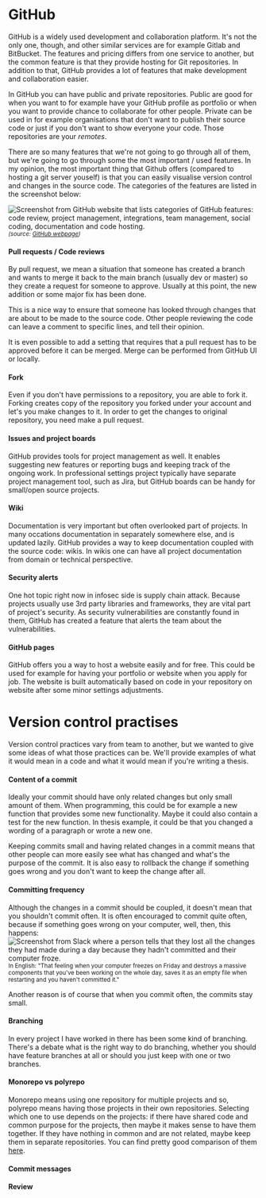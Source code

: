 # GitHub

GitHub is a widely used development and collaboration platform. It's not the only one, though, and other similar services are for example Gitlab and BitBucket. The features and pricing differs from one service to another, but the common feature is that they provide hosting for Git repositories. In addition to that, GitHub provides a lot of features that make development and collaboration easier. 

In GitHub you can have public and private repositories. Public are good for when you want to for example have your GitHub profile as portfolio or when you want to provide chance to collaborate for other people. Private can be used in for example organisations that don't want to publish their source code or just if you don't want to show everyone your code. Those repositories are your _remotes_.

There are so many features that we're not going to go through all of them, but we're going to go through some the most important / used features. In my opinion, the most important thing that Github offers (compared to hosting a git server youself) is that you can easily visualise version control and changes in the source code. The categories of the features are listed in the screenshot below:

![Screenshot from GitHub website that lists categories of GitHub features: code review, project management, integrations, team management, social coding, documentation and code hosting.](../../../images/features_github.jpg)
<small>_(source: [GitHub webpage](https://github.com/features))_</small>

#### Pull requests / Code reviews
By pull request, we mean a situation that someone has created a branch and wants to merge it back to the main branch (usually dev or master) so they create a request for someone to approve. Usually at this point, the new addition or some major fix has been done.

This is a nice way to ensure that someone has looked through changes that are about to be made to the source code. Other people reviewing the code can leave a comment to specific lines, and tell their opinion.

It is even possible to add a setting that requires that a pull request has to be approved before it can be merged. Merge can be performed from GitHub UI or locally.

#### Fork
Even if you don't have permissions to a repository, you are able to fork it. Forking creates copy of the repository you forked under your account and let's you make changes to it. In order to get the changes to original repository, you need make a pull request. 

#### Issues and project boards
GitHub provides tools for project management as well. It enables suggesting new features or reporting bugs and keeping track of the ongoing work. In professional settings project typically have separate project management tool, such as Jira, but GitHub boards can be handy for small/open source projects. 

#### Wiki  
Documentation is very important but often overlooked part of projects. In many occations documentation in separately somewhere else, and is updated lazily. GitHub provides a way to keep documentation coupled with the source code: wikis. In wikis one can have all project documentation from domain or technical perspective. 

#### Security alerts
One hot topic right now in infosec side is supply chain attack. Because projects usually use 3rd party libraries and frameworks, they are vital part of project's security. As security vulnerabilities are constantly found in them, GitHub has created a feature that alerts the team about the vulnerabilities.

#### GitHub pages 
GitHub offers you a way to host a website easily and for free. This could be used for example for having your portfolio or website when you apply for job. The website is built automatically based on code in your repository on website after some minor settings adjustments. 

# Version control practises 
Version control practices vary from team to another, but we wanted to give some ideas of what those practices can be. We'll provide examples of what it would mean in a code and what it would mean if you're writing a thesis.

#### Content of a commit
Ideally your commit should have only related changes but only small amount of them. When programming, this could be for example a new function that provides some new functionality. Maybe it could also contain a test for the new function. In thesis example, it could be that you changed a wording of a paragraph or wrote a new one.

Keeping commits small and having related changes in a commit means that other people can more easily see what has changed and what's the purpose of the commit. It is also easy to rollback the change if something goes wrong and you don't want to keep the change after all.

#### Committing frequency  
Although the changes in a commit should be coupled, it doesn't mean that you shouldn't commit often. It is often encouraged to commit quite often, because if something goes wrong on your computer, well, then, this happens:
![Screenshot from Slack where a person tells that they lost all the changes they had made during a day because they hadn't committed and their computer froze.](../../../images/not_committed.png)
<small>In English: "That feeling when your computer freezes on Friday and destroys a massive components that you've been working on the whole day, saves it as an empty file when restarting and you haven't committed it." </small>  

Another reason is of course that when you commit often, the commits stay small. 

#### Branching
In every project I have worked in there has been some kind of branching. There's a debate what is the right way to do branching, whether you should have feature branches at all or should you just keep with one or two branches. 

#### Monorepo vs polyrepo  
Monorepo means using one repository for multiple projects and so, polyrepo means having those projects in their own repositories. Selecting which one to use depends on the projects: if there have shared code and common purpose for the projects, then maybe it makes sense to have them together. If they have nothing in common and are not related, maybe keep them in separate repositories. You can find pretty good comparison of them 
[here](https://github.com/joelparkerhenderson/monorepo_vs_polyrepo#comparisons).

#### Commit messages

#### Review





